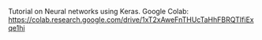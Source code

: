 Tutorial on Neural networks using Keras.
Google Colab: https://colab.research.google.com/drive/1xT2xAweFnTHUcTaHhFBRQTIfiExqe1hi
